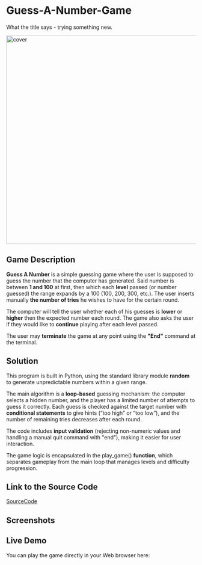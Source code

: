 # Guess-A-Number-Game
What the title says - trying something new.

<img alt="cover" width="555px" src="https://github.com/user-attachments/assets/41c38222-afbe-47b1-98e6-44c49d404075" />

## Game Description

**Guess A Number** is a simple guessing game where the user is supposed to guess the number that the computer has generated. Said number is between **1 and 100** at first, then which each **level** passed (or number guessed) the range expands by a 100 (100, 200, 300, etc.). The user inserts manually **the number of tries** he wishes to have for the certain round.

The computer will tell the user whether each of his guesses is **lower** or **higher** then the expected number each round. The game also asks the user if they would like to **continue**
 playing after each level passed.

The user may **terminate** the game at any point using the **"End"** command at the terminal.

## Solution
This program is built in Python, using the standard library module **random** to generate unpredictable numbers within a given range. 

The main algorithm is a **loop-based** guessing mechanism: the computer selects a hidden number, and the player has a limited number of attempts to guess it correctly. Each guess is checked against the target number with **conditional statements** to give hints (“too high” or “too low”), and the number of remaining tries decreases after each round. 

The code includes **input validation** (rejecting non-numeric values and handling a manual quit command with "end"), making it easier for user interaction. 

The game logic is encapsulated in the play_game() **function**, which separates gameplay from the main loop that manages levels and difficulty progression.

## Link to the Source Code
[SourceCode](guess_a_number.py)

## Screenshots

## Live Demo

You can play the game directly in your Web browser here:

